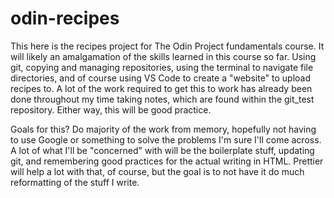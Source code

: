 # odin-recipes

This here is the recipes project for The Odin Project fundamentals course. It will likely an amalgamation of the skills learned in this course so far. Using git, copying and managing repositories, using the terminal to navigate file directories, and of course using VS Code to create a "website" to upload recipes to. A lot of the work required to get this to work has already been done throughout my time taking notes, which are found within the git_test repository. Either way, this will be good practice.

Goals for this? Do majority of the work from memory, hopefully not having to use Google or something to solve the problems I'm sure I'll come across. A lot of what I'll be "concerned" with will be the boilerplate stuff, updating git, and remembering good practices for the actual writing in HTML. Prettier will help a lot with that, of course, but the goal is to not have it do much reformatting of the stuff I write.
